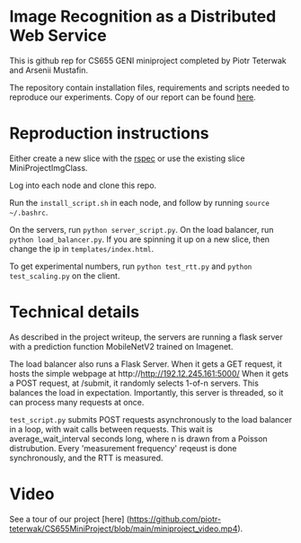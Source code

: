 # Image Recognition as a Distributed Web Service

This is github rep for CS655 GENI miniproject completed by Piotr Teterwak and Arsenii Mustafin.

The repository contain installation files, requirements and scripts needed to reproduce our experiments. Copy of our report can be found [here](https://docs.google.com/document/d/1ZrOqQRH866swqNUJgfwdP4bd2cT5bQS1hMqrs-XMJrI/edit?usp=sharing).

# Reproduction instructions

Either create a new slice with the [rspec](https://raw.githubusercontent.com/piotr-teterwak/CS655MiniProject/main/image_class.rspec) or use the existing slice MiniProjectImgClass. 

Log into each node and clone this repo. 

Run the `install_script.sh` in each node, and follow by running `source ~/.bashrc`. 

On the servers, run `python server_script.py`. On the load balancer, run `python load_balancer.py`. If you are spinning it up on a new slice, then change the ip in `templates/index.html`. 

To get experimental numbers, run `python test_rtt.py` and `python test_scaling.py` on the client.

# Technical details

As described in the project writeup, the servers are running a flask server with a prediction function MobileNetV2 trained on Imagenet.

The load balancer also runs a Flask Server. When it gets a GET request, it hosts the simple webpage at http://http://192.12.245.161:5000/
When it gets a POST request, at /submit, it randomly selects 1-of-n servers. This balances the load in expectation. Importantly, this server is threaded, so it can process many requests at once. 

`test_script.py` submits POST requests asynchronously to the load balancer in a loop, with wait calls between requests. This wait is average_wait_interval seconds long, where n is drawn from a Poisson distrubution. Every 'measurement frequency' reqeust is done synchronously, and the RTT is measured. 

# Video

See a tour of our project [here] (https://github.com/piotr-teterwak/CS655MiniProject/blob/main/miniproject_video.mp4).
